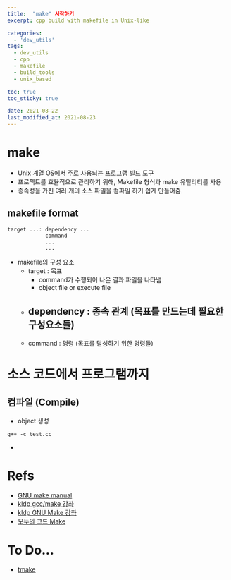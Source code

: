 ```yaml
---
title:  "make" 시작하기
excerpt: cpp build with makefile in Unix-like

categories:
  - 'dev_utils'
tags:
  - dev_utils
  - cpp
  - makefile
  - build_tools
  - unix_based

toc: true
toc_sticky: true

date: 2021-08-22
last_modified_at: 2021-08-23
---
```


# make

* Unix 계열 OS에서 주로 사용되는 프로그램 빌드 도구
* 프로젝트를 효율적으로 관리하기 위해, Makefile 형식과 make 유틸리티를 사용
* 종속성을 가진 여러 개의 소스 파일을 컴파일 하기 쉽게 만들어줌

## makefile format

```
target ...: dependency ...
            command
            ...
            ...
```

* makefile의 구성 요소
  + target : 목표
    - command가 수행되어 나온 결과 파일을 나타냄
    - object file or execute file
  + dependency : 종속 관계 (목표를 만드는데 필요한 구성요소들)
    - 
  + command : 명령 (목표를 달성하기 위한 명령들)



# 소스 코드에서 프로그램까지

## 컴파일 (Compile)

* object 생성

```
g++ -c test.cc
```

* 





# Refs

* [GNU make manual](http://www.gnu.org/software/make/manual/make.html)
* [kldp gcc/make 강좌](http://wiki.kldp.org/KoreanDoc/html/gcc_and_make/gcc_and_make-3.html)
* [kldp GNU Make 강좌](http://wiki.kldp.org/KoreanDoc/html/GNU-Make/GNU-Make.html#toc7)
* [모두의 코드 Make](https://modoocode.com/311)

# To Do...

* [tmake](https://www.joinc.co.kr/w/Site/C/Documents/Used_Tmake)